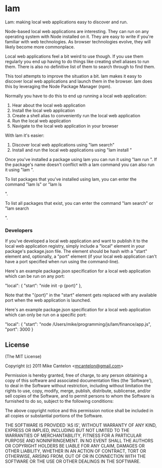 # lam

  Lam: making local web applications easy to discover and run.

Node-based local web applications are interesting. They can run on any
operating system with Node installed on it. They are easy to write if you're
familiar with web technologies. As browser technologies evolve, they will
likely become more commonplace.

Local web applications feel a bit weird to use though. If you use them
regularly you end up having to do things like creating shell aliases to run
them. There is also no definitive list of them to search through to find them.

This tool attempts to improve the situation a bit. lam makes it easy to
discover local web applications and launch them in the browser. lam does
this by leveraging the Node Package Manager (npm). 

Normally you have to do this to end up running a local web application:

1) Hear about the local web application
2) Install the local web application
3) Create a shell alias to conveniently run the local web application
4) Run the local web application
5) Navigate to the local web application in your browser

With lam it's easier:

1) Discover local web applications using "lam search"
2) Install and run the local web applications using "lam install <package>"

Once you've installed a package using lam you can run it using
"lam run <package>". If the package's name doesn't conflict with a lam
command you can also run it using "lam <pacakge>".

To list packages that you've installed using lam, you can enter the command
"lam ls" or "lam ls <search pattern>".

To list all packages that exist, you can enter the command "lam search" or
"lam search <search pattern>".

### Developers

If you've developed a local web application and want to publish it to the
local web application registry, simply include a "local" element in your
package's package.json file. The element should be hash with a "start"
element and, optionally, a "port" element (if your local web application
can't have a port specified when run using the command-line).

Here's an example package.json specification for a local web application
which can be run on any port:

  "local": {
    "start": "nide init -p {port}"
  },

Note that the "{port}" in the "start" element gets replaced with any
available port when the web application is launched.

Here's an example package.json specification for a local web application
which can only be run on a specific port:

  "local": {
    "start": "node /Users/mike/programming/js/lam/finance/app.js",
    "port": 3000
  }

## License 

(The MIT License)

Copyright (c) 2011 Mike Cantelon &lt;mcantelon@gmail.com&gt;

Permission is hereby granted, free of charge, to any person obtaining
a copy of this software and associated documentation files (the
'Software'), to deal in the Software without restriction, including
without limitation the rights to use, copy, modify, merge, publish,
distribute, sublicense, and/or sell copies of the Software, and to
permit persons to whom the Software is furnished to do so, subject to
the following conditions:

The above copyright notice and this permission notice shall be
included in all copies or substantial portions of the Software.

THE SOFTWARE IS PROVIDED 'AS IS', WITHOUT WARRANTY OF ANY KIND,
EXPRESS OR IMPLIED, INCLUDING BUT NOT LIMITED TO THE WARRANTIES OF
MERCHANTABILITY, FITNESS FOR A PARTICULAR PURPOSE AND NONINFRINGEMENT.
IN NO EVENT SHALL THE AUTHORS OR COPYRIGHT HOLDERS BE LIABLE FOR ANY
CLAIM, DAMAGES OR OTHER LIABILITY, WHETHER IN AN ACTION OF CONTRACT,
TORT OR OTHERWISE, ARISING FROM, OUT OF OR IN CONNECTION WITH THE
SOFTWARE OR THE USE OR OTHER DEALINGS IN THE SOFTWARE.
